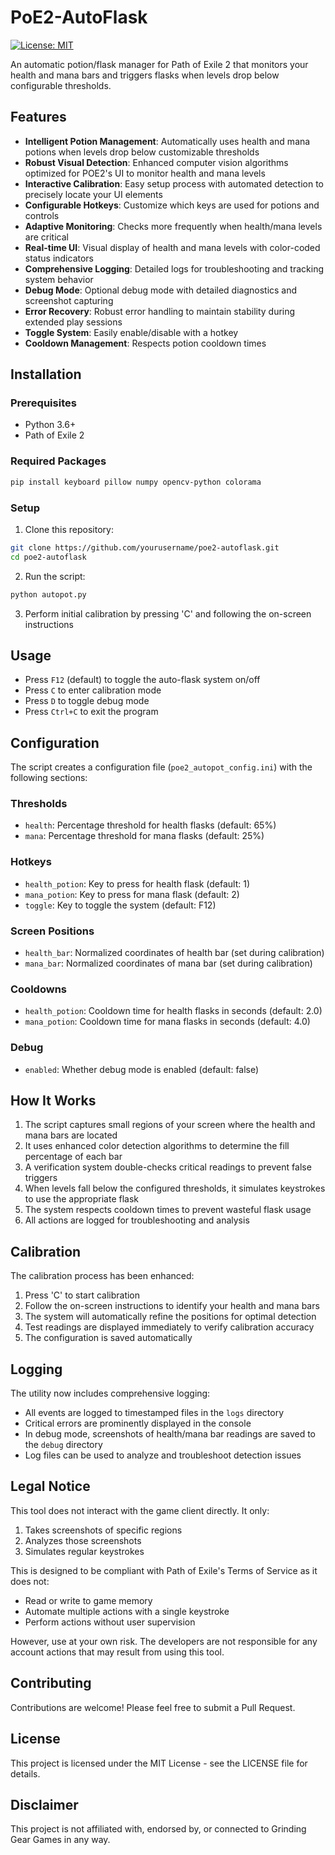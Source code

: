 # PoE2-AutoFlask

[![License: MIT](https://img.shields.io/badge/License-MIT-yellow.svg)](https://opensource.org/licenses/MIT)

An automatic potion/flask manager for Path of Exile 2 that monitors your health and mana bars and triggers flasks when levels drop below configurable thresholds.

## Features

- **Intelligent Potion Management**: Automatically uses health and mana potions when levels drop below customizable thresholds
- **Robust Visual Detection**: Enhanced computer vision algorithms optimized for POE2's UI to monitor health and mana levels
- **Interactive Calibration**: Easy setup process with automated detection to precisely locate your UI elements
- **Configurable Hotkeys**: Customize which keys are used for potions and controls
- **Adaptive Monitoring**: Checks more frequently when health/mana levels are critical
- **Real-time UI**: Visual display of health and mana levels with color-coded status indicators
- **Comprehensive Logging**: Detailed logs for troubleshooting and tracking system behavior
- **Debug Mode**: Optional debug mode with detailed diagnostics and screenshot capturing
- **Error Recovery**: Robust error handling to maintain stability during extended play sessions
- **Toggle System**: Easily enable/disable with a hotkey
- **Cooldown Management**: Respects potion cooldown times

## Installation

### Prerequisites
- Python 3.6+
- Path of Exile 2

### Required Packages
```bash
pip install keyboard pillow numpy opencv-python colorama
```

### Setup
1. Clone this repository:
```bash
git clone https://github.com/yourusername/poe2-autoflask.git
cd poe2-autoflask
```

2. Run the script:
```bash
python autopot.py
```

3. Perform initial calibration by pressing 'C' and following the on-screen instructions

## Usage

- Press `F12` (default) to toggle the auto-flask system on/off
- Press `C` to enter calibration mode
- Press `D` to toggle debug mode
- Press `Ctrl+C` to exit the program

## Configuration

The script creates a configuration file (`poe2_autopot_config.ini`) with the following sections:

### Thresholds
- `health`: Percentage threshold for health flasks (default: 65%)
- `mana`: Percentage threshold for mana flasks (default: 25%)

### Hotkeys
- `health_potion`: Key to press for health flask (default: 1)
- `mana_potion`: Key to press for mana flask (default: 2)
- `toggle`: Key to toggle the system (default: F12)

### Screen Positions
- `health_bar`: Normalized coordinates of health bar (set during calibration)
- `mana_bar`: Normalized coordinates of mana bar (set during calibration)

### Cooldowns
- `health_potion`: Cooldown time for health flasks in seconds (default: 2.0)
- `mana_potion`: Cooldown time for mana flasks in seconds (default: 4.0)

### Debug
- `enabled`: Whether debug mode is enabled (default: false)

## How It Works

1. The script captures small regions of your screen where the health and mana bars are located
2. It uses enhanced color detection algorithms to determine the fill percentage of each bar
3. A verification system double-checks critical readings to prevent false triggers
4. When levels fall below the configured thresholds, it simulates keystrokes to use the appropriate flask
5. The system respects cooldown times to prevent wasteful flask usage
6. All actions are logged for troubleshooting and analysis

## Calibration

The calibration process has been enhanced:

1. Press 'C' to start calibration
2. Follow the on-screen instructions to identify your health and mana bars
3. The system will automatically refine the positions for optimal detection
4. Test readings are displayed immediately to verify calibration accuracy
5. The configuration is saved automatically

## Logging

The utility now includes comprehensive logging:

- All events are logged to timestamped files in the `logs` directory
- Critical errors are prominently displayed in the console
- In debug mode, screenshots of health/mana bar readings are saved to the `debug` directory
- Log files can be used to analyze and troubleshoot detection issues

## Legal Notice

This tool does not interact with the game client directly. It only:
1. Takes screenshots of specific regions
2. Analyzes those screenshots
3. Simulates regular keystrokes

This is designed to be compliant with Path of Exile's Terms of Service as it does not:
- Read or write to game memory
- Automate multiple actions with a single keystroke
- Perform actions without user supervision

However, use at your own risk. The developers are not responsible for any account actions that may result from using this tool.

## Contributing

Contributions are welcome! Please feel free to submit a Pull Request.

## License

This project is licensed under the MIT License - see the LICENSE file for details.

## Disclaimer

This project is not affiliated with, endorsed by, or connected to Grinding Gear Games in any way.

